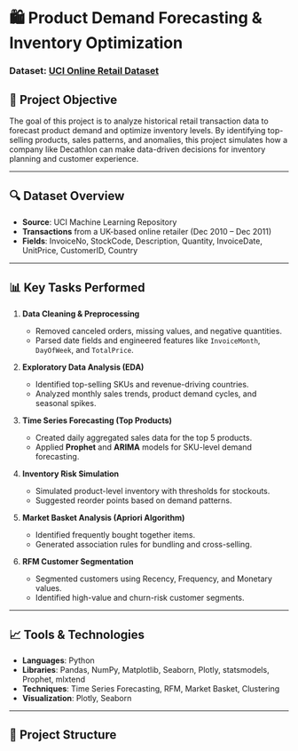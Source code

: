# 🛍️ Product Demand Forecasting & Inventory Optimization  
### Dataset: [UCI Online Retail Dataset](https://archive.ics.uci.edu/ml/datasets/online+retail)

## 📌 Project Objective
The goal of this project is to analyze historical retail transaction data to forecast product demand and optimize inventory levels. By identifying top-selling products, sales patterns, and anomalies, this project simulates how a company like Decathlon can make data-driven decisions for inventory planning and customer experience.

---

## 🔍 Dataset Overview
- **Source**: UCI Machine Learning Repository  
- **Transactions** from a UK-based online retailer (Dec 2010 – Dec 2011)
- **Fields**: InvoiceNo, StockCode, Description, Quantity, InvoiceDate, UnitPrice, CustomerID, Country

---

## 📊 Key Tasks Performed
1. **Data Cleaning & Preprocessing**  
   - Removed canceled orders, missing values, and negative quantities.
   - Parsed date fields and engineered features like `InvoiceMonth`, `DayOfWeek`, and `TotalPrice`.

2. **Exploratory Data Analysis (EDA)**  
   - Identified top-selling SKUs and revenue-driving countries.
   - Analyzed monthly sales trends, product demand cycles, and seasonal spikes.

3. **Time Series Forecasting (Top Products)**  
   - Created daily aggregated sales data for the top 5 products.
   - Applied **Prophet** and **ARIMA** models for SKU-level demand forecasting.

4. **Inventory Risk Simulation**  
   - Simulated product-level inventory with thresholds for stockouts.
   - Suggested reorder points based on demand patterns.

5. **Market Basket Analysis (Apriori Algorithm)**  
   - Identified frequently bought together items.
   - Generated association rules for bundling and cross-selling.

6. **RFM Customer Segmentation**  
   - Segmented customers using Recency, Frequency, and Monetary values.
   - Identified high-value and churn-risk customer segments.

---

## 📈 Tools & Technologies
- **Languages**: Python  
- **Libraries**: Pandas, NumPy, Matplotlib, Seaborn, Plotly, statsmodels, Prophet, mlxtend  
- **Techniques**: Time Series Forecasting, RFM, Market Basket, Clustering  
- **Visualization**: Plotly, Seaborn  
  

---

## 📁 Project Structure
